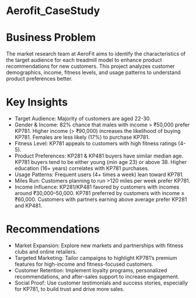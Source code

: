 # Aerofit_CaseStudy

# Business Problem
The market research team at AeroFit aims to identify the characteristics of the target audience for each treadmill model to enhance product recommendations for new customers. This project analyzes customer demographics, income, fitness levels, and usage patterns to understand product preferences better.

# Key Insights
- Target Audience: Majority of customers are aged 22-30.
- Gender & Income:
82% chance that males with income > ₹50,000 prefer KP781.
Higher income (> ₹90,000) increases the likelihood of buying KP781.
Females are less likely (17%) to purchase KP781.
- Fitness Level: KP781 appeals to customers with high fitness ratings (4-5).
- Product Preferences:
KP281 & KP481 buyers have similar median age.
KP781 buyers tend to be either young (min age 23) or above 38.
Higher education (16+ years) correlates with KP781 purchases.
- Usage Patterns: Frequent users (4+ times a week) lean toward KP781.
- Miles Run: Customers planning to run >120 miles per week prefer KP781.
- Income Influence:
KP281/KP481 favored by customers with incomes around ₹30,000–50,000.
KP781 preferred by customers with income ≥ ₹60,000.
Customers with partners earning above average prefer KP281 and KP481.

# Recommendations
- Market Expansion: Explore new markets and partnerships with fitness clubs and online retailers.
- Targeted Marketing: Tailor campaigns to highlight KP781’s premium features for high-income and fitness-focused customers.
- Customer Retention: Implement loyalty programs, personalized recommendations, and after-sales support to increase engagement.
- Social Proof: Use customer testimonials and success stories, especially for KP781, to build trust and drive more sales.
